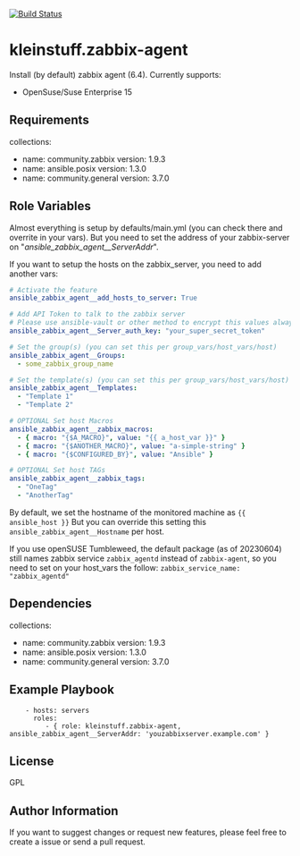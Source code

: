 [![Build Status](https://travis-ci.org/kleinstuff/ansible-zabbix-agent.png)](https://travis-ci.org/kleinstuff/ansible-zabbix-agent)

kleinstuff.zabbix-agent
=========

Install (by default) zabbix agent (6.4).
Currently supports:
* OpenSuse/Suse Enterprise 15

Requirements
------------

collections:
  - name: community.zabbix
    version: 1.9.3
  - name: ansible.posix
    version: 1.3.0
  - name: community.general
    version: 3.7.0


Role Variables
--------------

Almost everything is setup by defaults/main.yml (you can check there and overrite in your vars).
But you need to set the address of your zabbix-server on "*ansible_zabbix_agent__ServerAddr*".

If you want to setup the hosts on the zabbix_server, you need to add another vars:
```yaml
# Activate the feature
ansible_zabbix_agent__add_hosts_to_server: True

# Add API Token to talk to the zabbix server
# Please use ansible-vault or other method to encrypt this values always
ansible_zabbix_agent__Server_auth_key: "your_super_secret_token"

# Set the group(s) (you can set this per group_vars/host_vars/host)
ansible_zabbix_agent__Groups:
  - some_zabbix_group_name

# Set the template(s) (you can set this per group_vars/host_vars/host)
ansible_zabbix_agent__Templates:
  - "Template 1"
  - "Template 2"

# OPTIONAL Set host Macros
ansible_zabbix_agent__zabbix_macros:
  - { macro: "{$A_MACRO}", value: "{{ a_host_var }}" }
  - { macro: "{$ANOTHER_MACRO}", value: "a-simple-string" }
  - { macro: "{$CONFIGURED_BY}", value: "Ansible" }

# OPTIONAL Set host TAGs
ansible_zabbix_agent__zabbix_tags:
  - "OneTag"
  - "AnotherTag"

```

By default, we set the hostname of the monitored machine as ``` {{ ansible_host }} ```
But you can override this setting this ``` ansible_zabbix_agent__Hostname ``` per host.

If you use openSUSE Tumbleweed, the default package (as of 20230604) still names
zabbix service `zabbix_agentd` instead of `zabbix-agent`, so you need to set on your
host_vars the follow:
`zabbix_service_name: "zabbix_agentd"`

Dependencies
------------

collections:
  - name: community.zabbix
    version: 1.9.3
  - name: ansible.posix
    version: 1.3.0
  - name: community.general
    version: 3.7.0

Example Playbook
----------------

```
    - hosts: servers
      roles:
         - { role: kleinstuff.zabbix-agent, ansible_zabbix_agent__ServerAddr: 'youzabbixserver.example.com' }
```
License
-------

GPL

Author Information
------------------

If you want to suggest changes or request new features, please feel free to create a issue or send a pull request.
